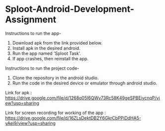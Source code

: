 # Sploot-Android-Development-Assignment

Instructions to run the app-
1. Download apk from the link provided below.
2. Install apk in the desired android.
3. Run the app named 'Sploot Task'.
4. If app crashes, then reinstall the app.

Instructions to run the project code-
1. Clone the repository in the android studio.
2. Run the code in the desired device or emulator through android studio.

Link for apk : https://drive.google.com/file/d/1268q05I6QWv73Rc58K49geSPBEiycnqP/view?usp=sharing

Link for screen recording for working of the app : https://drive.google.com/file/d/16ZLsDektDB2Y6GkrCbPPjDdHA5-yAei9/view?usp=sharing
